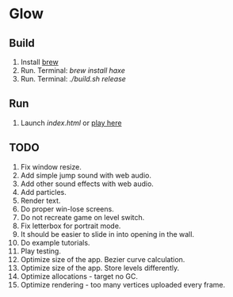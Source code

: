 # Glow

## Build

1. Install [brew](https://brew.sh)
1. Run. Terminal: *brew install haxe*
1. Run. Terminal: *./build.sh release*

## Run

1. Launch *index.html* or [play here](https://hapass.github.io/start_with_nothing/)

## TODO

1. Fix window resize.
1. Add simple jump sound with web audio.
1. Add other sound effects with web audio.
1. Add particles.
1. Render text.
1. Do proper win-lose screens.
1. Do not recreate game on level switch.
1. Fix letterbox for portrait mode.
1. It should be easier to slide in into opening in the wall.
1. Do example tutorials.
1. Play testing.
1. Optimize size of the app. Bezier curve calculation.
1. Optimize size of the app. Store levels differently.
1. Optimize allocations - target no GC.
1. Optimize rendering - too many vertices uploaded every frame.

